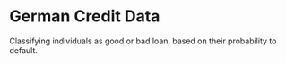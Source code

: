 # German Credit Data
 Classifying individuals as good or bad loan, based on their probability to default.
